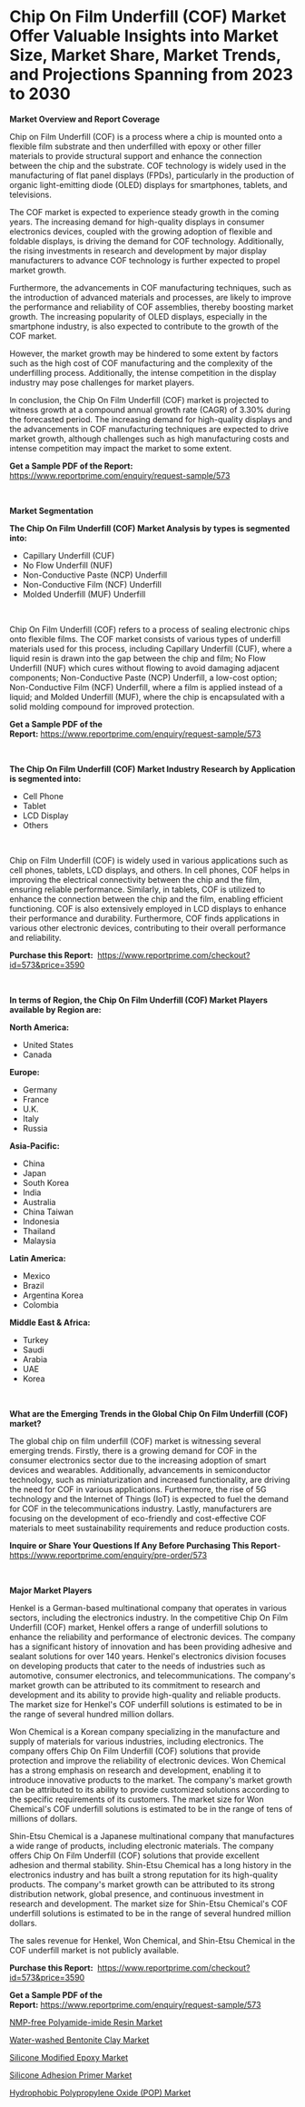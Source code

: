 <p><h1>Chip On Film Underfill (COF) Market Offer Valuable Insights into Market Size, Market Share, Market Trends, and Projections Spanning from 2023 to 2030</h1></p><p><strong>Market Overview and Report Coverage</strong></p>
<p><p>Chip on Film Underfill (COF) is a process where a chip is mounted onto a flexible film substrate and then underfilled with epoxy or other filler materials to provide structural support and enhance the connection between the chip and the substrate. COF technology is widely used in the manufacturing of flat panel displays (FPDs), particularly in the production of organic light-emitting diode (OLED) displays for smartphones, tablets, and televisions.</p><p>The COF market is expected to experience steady growth in the coming years. The increasing demand for high-quality displays in consumer electronics devices, coupled with the growing adoption of flexible and foldable displays, is driving the demand for COF technology. Additionally, the rising investments in research and development by major display manufacturers to advance COF technology is further expected to propel market growth.</p><p>Furthermore, the advancements in COF manufacturing techniques, such as the introduction of advanced materials and processes, are likely to improve the performance and reliability of COF assemblies, thereby boosting market growth. The increasing popularity of OLED displays, especially in the smartphone industry, is also expected to contribute to the growth of the COF market.</p><p>However, the market growth may be hindered to some extent by factors such as the high cost of COF manufacturing and the complexity of the underfilling process. Additionally, the intense competition in the display industry may pose challenges for market players.</p><p>In conclusion, the Chip On Film Underfill (COF) market is projected to witness growth at a compound annual growth rate (CAGR) of 3.30% during the forecasted period. The increasing demand for high-quality displays and the advancements in COF manufacturing techniques are expected to drive market growth, although challenges such as high manufacturing costs and intense competition may impact the market to some extent.</p></p>
<p><strong>Get a Sample PDF of the Report:</strong> <a href="https://www.reportprime.com/enquiry/request-sample/573">https://www.reportprime.com/enquiry/request-sample/573</a></p>
<p>&nbsp;</p>
<p><strong>Market Segmentation</strong></p>
<p><strong>The Chip On Film Underfill (COF) Market Analysis by types is segmented into:</strong></p>
<p><ul><li>Capillary Underfill (CUF)</li><li>No Flow Underfill (NUF)</li><li>Non-Conductive Paste (NCP) Underfill</li><li>Non-Conductive Film (NCF) Underfill</li><li>Molded Underfill (MUF) Underfill</li></ul></p>
<p>&nbsp;</p>
<p><p>Chip On Film Underfill (COF) refers to a process of sealing electronic chips onto flexible films. The COF market consists of various types of underfill materials used for this process, including Capillary Underfill (CUF), where a liquid resin is drawn into the gap between the chip and film; No Flow Underfill (NUF) which cures without flowing to avoid damaging adjacent components; Non-Conductive Paste (NCP) Underfill, a low-cost option; Non-Conductive Film (NCF) Underfill, where a film is applied instead of a liquid; and Molded Underfill (MUF), where the chip is encapsulated with a solid molding compound for improved protection.</p></p>
<p><strong>Get a Sample PDF of the Report:</strong>&nbsp;<a href="https://www.reportprime.com/enquiry/request-sample/573">https://www.reportprime.com/enquiry/request-sample/573</a></p>
<p>&nbsp;</p>
<p><strong>The Chip On Film Underfill (COF) Market Industry Research by Application is segmented into:</strong></p>
<p><ul><li>Cell Phone</li><li>Tablet</li><li>LCD Display</li><li>Others</li></ul></p>
<p>&nbsp;</p>
<p><p>Chip on Film Underfill (COF) is widely used in various applications such as cell phones, tablets, LCD displays, and others. In cell phones, COF helps in improving the electrical connectivity between the chip and the film, ensuring reliable performance. Similarly, in tablets, COF is utilized to enhance the connection between the chip and the film, enabling efficient functioning. COF is also extensively employed in LCD displays to enhance their performance and durability. Furthermore, COF finds applications in various other electronic devices, contributing to their overall performance and reliability.</p></p>
<p><strong>Purchase this Report:</strong>&nbsp; <a href="https://www.reportprime.com/checkout?id=573&price=3590">https://www.reportprime.com/checkout?id=573&price=3590</a></p>
<p>&nbsp;</p>
<p><strong>In terms of Region, the Chip On Film Underfill (COF) Market Players available by Region are:</strong></p>
<p>
    <p> <strong> North America: </strong>
        <ul>
            <li>United States</li>
            <li>Canada</li>
        </ul>
        </p> 
    <p> <strong> Europe: </strong>
        <ul>
            <li>Germany</li>
            <li>France</li>
            <li>U.K.</li>
            <li>Italy</li>
            <li>Russia</li>
        </ul>
        </p> 
    <p> <strong> Asia-Pacific: </strong>
        <ul>
            <li>China</li>
            <li>Japan</li>
            <li>South Korea</li>
            <li>India</li>
            <li>Australia</li>
            <li>China Taiwan</li>
            <li>Indonesia</li>
            <li>Thailand</li>
            <li>Malaysia</li>
        </ul>
        </p> 
    <p> <strong> Latin America: </strong>
        <ul>
            <li>Mexico</li>
            <li>Brazil</li>
            <li>Argentina Korea</li>
            <li>Colombia</li>
        </ul>
        </p> 
    <p> <strong> Middle East & Africa: </strong>
        <ul>
            <li>Turkey</li>
            <li>Saudi</li>
            <li>Arabia</li>
            <li>UAE</li>
            <li>Korea</li>
        </ul>
    </p>
    </p>
<p>&nbsp;</p>
<p><strong>What are the Emerging Trends in the Global Chip On Film Underfill (COF) market?</strong></p>
<p><p>The global chip on film underfill (COF) market is witnessing several emerging trends. Firstly, there is a growing demand for COF in the consumer electronics sector due to the increasing adoption of smart devices and wearables. Additionally, advancements in semiconductor technology, such as miniaturization and increased functionality, are driving the need for COF in various applications. Furthermore, the rise of 5G technology and the Internet of Things (IoT) is expected to fuel the demand for COF in the telecommunications industry. Lastly, manufacturers are focusing on the development of eco-friendly and cost-effective COF materials to meet sustainability requirements and reduce production costs.</p></p>
<p><strong>Inquire or Share Your Questions If Any Before Purchasing This Report</strong>- <a href="https://www.reportprime.com/enquiry/pre-order/573">https://www.reportprime.com/enquiry/pre-order/573</a></p>
<p>&nbsp;</p>
<p><strong>Major Market Players</strong></p>
<p><p>Henkel is a German-based multinational company that operates in various sectors, including the electronics industry. In the competitive Chip On Film Underfill (COF) market, Henkel offers a range of underfill solutions to enhance the reliability and performance of electronic devices. The company has a significant history of innovation and has been providing adhesive and sealant solutions for over 140 years. Henkel's electronics division focuses on developing products that cater to the needs of industries such as automotive, consumer electronics, and telecommunications. The company's market growth can be attributed to its commitment to research and development and its ability to provide high-quality and reliable products. The market size for Henkel's COF underfill solutions is estimated to be in the range of several hundred million dollars.</p><p>Won Chemical is a Korean company specializing in the manufacture and supply of materials for various industries, including electronics. The company offers Chip On Film Underfill (COF) solutions that provide protection and improve the reliability of electronic devices. Won Chemical has a strong emphasis on research and development, enabling it to introduce innovative products to the market. The company's market growth can be attributed to its ability to provide customized solutions according to the specific requirements of its customers. The market size for Won Chemical's COF underfill solutions is estimated to be in the range of tens of millions of dollars.</p><p>Shin-Etsu Chemical is a Japanese multinational company that manufactures a wide range of products, including electronic materials. The company offers Chip On Film Underfill (COF) solutions that provide excellent adhesion and thermal stability. Shin-Etsu Chemical has a long history in the electronics industry and has built a strong reputation for its high-quality products. The company's market growth can be attributed to its strong distribution network, global presence, and continuous investment in research and development. The market size for Shin-Etsu Chemical's COF underfill solutions is estimated to be in the range of several hundred million dollars.</p><p>The sales revenue for Henkel, Won Chemical, and Shin-Etsu Chemical in the COF underfill market is not publicly available.</p></p>
<p><strong>Purchase this Report:</strong>&nbsp;&nbsp;<a href="https://www.reportprime.com/checkout?id=573&price=3590">https://www.reportprime.com/checkout?id=573&price=3590</a></p>
<p></p>
<p><strong>Get a Sample PDF of the Report:</strong>&nbsp;<a href="https://www.reportprime.com/enquiry/request-sample/573">https://www.reportprime.com/enquiry/request-sample/573</a></p>
<p><p><a href="https://github.com/aliciawhite5576/Market-Research-Report-List-1/blob/main/nmp-free-polyamide-imide-resin-market.md">NMP-free Polyamide-imide Resin Market</a></p><p><a href="https://github.com/kuntayevaz/Market-Research-Report-List-1/blob/main/water-washed-bentonite-clay-market.md">Water-washed Bentonite Clay Market</a></p><p><a href="https://github.com/marloy8/Market-Research-Report-List-1/blob/main/silicone-modified-epoxy-market.md">Silicone Modified Epoxy Market</a></p><p><a href="https://github.com/kipkeeva/Market-Research-Report-List-1/blob/main/silicone-adhesion-primer-market.md">Silicone Adhesion Primer Market</a></p><p><a href="https://github.com/provorikovar/Market-Research-Report-List-1/blob/main/hydrophobic-polypropylene-oxide-pop-market.md">Hydrophobic Polypropylene Oxide (POP) Market</a></p></p>